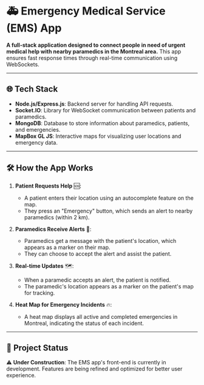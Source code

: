 # 🚑 Emergency Medical Service (EMS) App

**A full-stack application designed to connect people in need of urgent medical help with nearby paramedics in the Montreal area.** This app ensures fast response times through real-time communication using WebSockets.

---

## 🌐 Tech Stack

- **Node.js/Express.js**: Backend server for handling API requests.
- **Socket.IO**: Library for WebSocket communication between patients and paramedics.
- **MongoDB**: Database to store information about paramedics, patients, and emergencies.
- **MapBox GL JS**: Interactive maps for visualizing user locations and emergency data.

---

## 🛠️ How the App Works

1. **Patient Requests Help** 🆘:
   - A patient enters their location using an autocomplete feature on the map.
   - They press an "Emergency" button, which sends an alert to nearby paramedics (within 2 km).

2. **Paramedics Receive Alerts** 🚨:
   - Paramedics get a message with the patient's location, which appears as a marker on their map.
   - They can choose to accept the alert and assist the patient.

3. **Real-time Updates** 🗺️:
   - When a paramedic accepts an alert, the patient is notified.
   - The paramedic's location appears as a marker on the patient's map for tracking.

4. **Heat Map for Emergency Incidents** 🔥:
   - A heat map displays all active and completed emergencies in Montreal, indicating the status of each incident.

---

## 🚧 Project Status

⚠️ **Under Construction**: The EMS app's front-end is currently in development. Features are being refined and optimized for better user experience.
